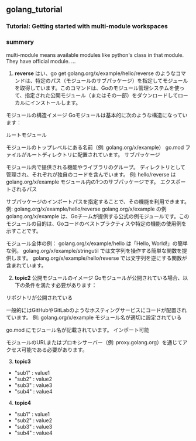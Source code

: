 **golang_tutorial**
-

### **Tutorial: Getting started with multi-module workspaces**

### **summery**
multi-module means available modules like python's class in that module. They have official module. ...

1. **reverse**
はい、go get golang.org/x/example/hello/reverse のようなコマンドは、特定のパス（モジュールのサブパッケージ）を指定してモジュールを取得しています。このコマンドは、Goのモジュール管理システムを使って、指定された公開モジュール（またはその一部）をダウンロードしてローカルにインストールします。

モジュールの構造イメージ
Goモジュールは基本的に次のような構造になっています：

ルートモジュール

モジュールのトップレベルにある名前（例: golang.org/x/example）
go.mod ファイルがルートディレクトリに配置されています。
サブパッケージ

モジュール内で提供される機能やライブラリのグループ。
ディレクトリとして管理され、それぞれが独自のコードを含んでいます。
例: hello/reverse は golang.org/x/example モジュール内の1つのサブパッケージです。
エクスポートされるパス

サブパッケージのインポートパスを指定することで、その機能を利用できます。
例: golang.org/x/example/hello/reverse
golang.org/x/example の例
golang.org/x/example は、Goチームが提供する公式の例モジュールです。このモジュールの目的は、Goコードのベストプラクティスや特定の機能の使用例を示すことです。

モジュール全体の例：
golang.org/x/example/hello は「Hello, World!」の簡単な例。
golang.org/x/example/stringutil では文字列を操作する簡単な関数を提供します。
golang.org/x/example/hello/reverse では文字列を逆にする関数が含まれています。


2. **topic2**
公開モジュールのイメージ
Goモジュールが公開されている場合、以下の条件を満たす必要があります：

リポジトリが公開されている

一般的にはGitHubやGitLabのようなホスティングサービスにコードが配置されています。
例: golang.org/x/example
モジュール名が適切に設定されている

go.mod にモジュール名が記載されています。
インポート可能

モジュールのURLまたはプロキシサーバー（例: proxy.golang.org）を通じてアクセス可能である必要があります。

3. **topic3**
- "sub1" : value1
- "sub2" : value2
- "sub3" : value3
- "sub4" : value4
4. **topic4**
- "sub1" : value1
- "sub2" : value2
- "sub3" : value3
- "sub4" : value4

